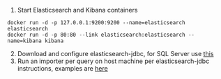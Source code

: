 1. Start Elasticsearch and Kibana containers

  ```
  docker run -d -p 127.0.0.1:9200:9200 --name=elasticsearch elasticsearch
  docker run -d -p 80:80 --link elasticsearch:elasticsearch --name=kibana kibana  
  ```
2. Download and configure elasticsearch-jdbc, for SQL Server use [this](https://github.com/efouts/docker-elasticsearch-jdbc/blob/master/setup-elasticsearch-jdbc-sqlserver)
3. Run an importer per query on host machine per elasticsearch-jdbc instructions, examples are [here](https://github.com/jprante/elasticsearch-jdbc/tree/master/bin)
